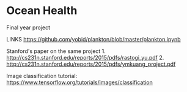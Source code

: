 # Ocean Health
Final year project

LINKS
https://github.com/yobid/plankton/blob/master/plankton.ipynb

Stanford's paper on the same project
1.
http://cs231n.stanford.edu/reports/2015/pdfs/rastogi_yu.pdf
2.
http://cs231n.stanford.edu/reports/2015/pdfs/ymkuang_project.pdf


Image classification tutorial:
https://www.tensorflow.org/tutorials/images/classification
